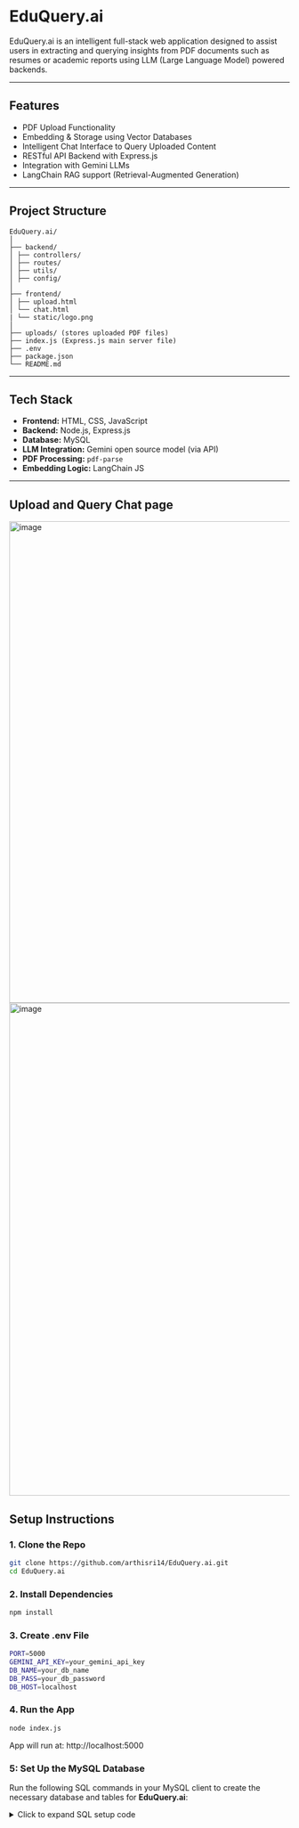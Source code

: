# EduQuery.ai 

EduQuery.ai is an intelligent full-stack web application designed to assist users in extracting and querying insights from PDF documents such as resumes or academic reports using LLM (Large Language Model) powered backends.

---

##  Features

-  PDF Upload Functionality
-  Embedding & Storage using Vector Databases
-  Intelligent Chat Interface to Query Uploaded Content
-  RESTful API Backend with Express.js
-  Integration with Gemini LLMs
-  LangChain RAG support (Retrieval-Augmented Generation)

---

##  Project Structure

```
EduQuery.ai/
│
├── backend/
│ ├── controllers/
│ ├── routes/
│ ├── utils/
│ ├── config/
│
├── frontend/
│ ├── upload.html
│ └── chat.html
| └── static/logo.png
│
├── uploads/ (stores uploaded PDF files)
├── index.js (Express.js main server file)
├── .env
├── package.json
└── README.md

```


---

##  Tech Stack

- **Frontend:** HTML, CSS, JavaScript
- **Backend:** Node.js, Express.js
- **Database:** MySQL
- **LLM Integration:** Gemini open source model (via API)
- **PDF Processing:** `pdf-parse`
- **Embedding Logic:** LangChain JS

---

## Upload and Query Chat page

<img width="1885" height="865" alt="image" src="https://github.com/user-attachments/assets/db2c4140-81e1-440b-b19b-92245774541f" />

<img width="1910" height="885" alt="image" src="https://github.com/user-attachments/assets/7db26e49-1614-4039-8b8b-956c47ff528e" />



##  Setup Instructions

### 1. Clone the Repo

```bash
git clone https://github.com/arthisri14/EduQuery.ai.git
cd EduQuery.ai
```
### 2. Install Dependencies

```bash
npm install
```
### 3. Create .env File

```bash
PORT=5000
GEMINI_API_KEY=your_gemini_api_key
DB_NAME=your_db_name
DB_PASS=your_db_password
DB_HOST=localhost
```

### 4. Run the App

```bash
node index.js
```
App will run at: http://localhost:5000

### 5: Set Up the MySQL Database

Run the following SQL commands in your MySQL client to create the necessary database and tables for **EduQuery.ai**:

<details>
<summary>Click to expand SQL setup code</summary>

<br>

```sql
-- Create the database
CREATE DATABASE eduquery;

-- Switch to the database
USE eduquery;

-- Create documents table
CREATE TABLE documents (
    id INT AUTO_INCREMENT PRIMARY KEY,
    name VARCHAR(255) NOT NULL,
    content TEXT,
    embedding TEXT
);

-- Create embeddings table
CREATE TABLE embeddings (
    id INT AUTO_INCREMENT PRIMARY KEY,
    document_id INT NOT NULL,
    chunk TEXT,
    embedding TEXT,
    FOREIGN KEY (document_id) REFERENCES documents(id) ON DELETE CASCADE
);

</details>
```

##  Usage Flow

 - Go to /upload — Upload a PDF file (e.g., resume, report).
 - The file is processed, vectorized, and stored.
 - Redirects to /chat — Chat interface opens.
 - Ask any query related to the uploaded content. The app uses LLM + vector search for context-aware answers.

